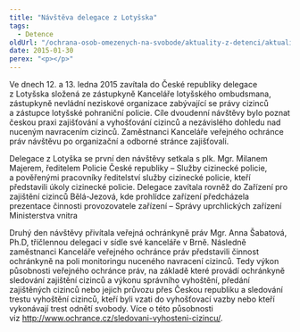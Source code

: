 ```yaml
---
title: "Návštěva delegace z Lotyšska"
tags:
  - Detence
oldUrl: "/ochrana-osob-omezenych-na-svobode/aktuality-z-detenci/aktuality-z-detenci-2015/navsteva-delegace-z-lotysska/"
date: 2015-01-30
perex: "<p></p>"
---
```


<!-- imported from the old website -->

<p>Ve dnech 12. a 13. ledna 2015 zavítala do České republiky delegace z Lotyšska složená ze zástupkyně Kanceláře lotyšského ombudsmana, zástupkyně nevládní neziskové organizace zabývající se právy cizinců a zástupce lotyšské pohraniční policie. Cíle dvoudenní návštěvy bylo poznat českou praxi zajišťování a vyhošťování cizinců a nezávislého dohledu nad nuceným navracením cizinců. Zaměstnanci Kanceláře veřejného ochránce práv návštěvu po organizační a odborné stránce zajišťovali.</p><p>Delegace z Lotyška se první den návštěvy setkala s plk. Mgr. Milanem Majerem, ředitelem Policie České republiky &ndash; Služby cizinecké policie, a pověřenými pracovníky ředitelství služby cizinecké policie, kteří představili úkoly cizinecké policie. Delegace zavítala rovněž do Zařízení pro zajištění cizinců Bělá-Jezová, kde prohlídce zařízení předcházela prezentace činnosti provozovatele zařízení &ndash; Správy uprchlických zařízení Ministerstva vnitra</p><p>Druhý den návštěvy přivítala veřejná ochránkyně práv Mgr. Anna Šabatová, Ph.D, tříčlennou delegaci v sídle své kanceláře v Brně. Následně zaměstnanci Kanceláře veřejného ochránce práv představili činnost ochránkyně na poli monitoringu nuceného navracení cizinců. T<a name="_GoBack"></a>edy výkon působnosti veřejného ochránce práv, na základě které provádí ochránkyně sledování zajištění cizinců a výkonu správního vyhoštění, předání zajištěných cizinců nebo jejich průvozu přes Českou republiku a sledování trestu vyhoštění cizinců, kteří byli vzati do vyhošťovací vazby nebo kteří vykonávají trest odnětí svobody. Více o této působnosti viz <a href="https://www.ochrance.cz/sledovani-vyhosteni-cizincu/">http://www.ochrance.cz/sledovani-vyhosteni-cizincu/</a>. </p>
